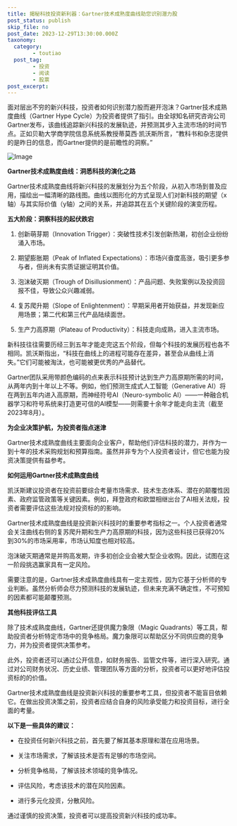 ```yaml
---
title: 揭秘科技投资新利器：Gartner技术成熟度曲线助您识别潜力股
post_status: publish
skip_file: no
post_date: 2023-12-29T13:30:00.000Z
taxonomy:
  category:
        - toutiao
  post_tag:
        - 投资
        - 阅读
        - 股票
post_excerpt: 
---
```

面对层出不穷的新兴科技，投资者如何识别潜力股而避开泡沫？Gartner技术成熟度曲线（Gartner Hype Cycle）为投资者提供了指引。由全球知名研究咨询公司Gartner发布，该曲线追踪新兴科技的发展轨迹，并预测其步入主流市场的时间节点。正如贝勒大学商学院信息系统系教授蒂莫西·凯沃斯所言，“教科书和杂志提供的是昨日的信息，而Gartner提供的是前瞻性的洞察。”

![Image](https://cdn.fendou.la/tuoss/source-gartner.svg)

**Gartner技术成熟度曲线：洞悉科技的演化之路**

Gartner技术成熟度曲线将新兴科技的发展划分为五个阶段，从初入市场到普及应用，描绘出一幅清晰的路线图。曲线以图形化的方式呈现人们对新科技的期望（x轴）与其实际价值（y轴）之间的关系，并追踪其在五个关键阶段的演变历程。

**五大阶段：洞察科技的起伏跌宕**

1. 创新萌芽期（Innovation Trigger）：突破性技术引发创新热潮，初创企业纷纷涌入市场。

1. 期望膨胀期（Peak of Inflated Expectations）：市场兴奋度高涨，吸引更多参与者，但尚未有实质证据证明其价值。

1. 泡沫破灭期（Trough of Disillusionment）：产品问题、失败案例以及投资回报不佳，导致公众兴趣减弱。

1. 复苏爬升期（Slope of Enlightenment）：早期采用者开始获益，并发现新应用场景；第二代和第三代产品陆续面世。

1. 生产力高原期（Plateau of Productivity）：科技走向成熟，进入主流市场。

新科技往往需要历经三到五年才能走完这五个阶段，但每个科技的发展历程也各不相同。凯沃斯指出，“科技在曲线上的进程可能存在差异，甚至会从曲线上消失。”它们可能被淘汰，也可能被更优秀的产品替代。

Gartner团队采用带颜色编码的点来表示科技预计达到生产力高原期所需的时间，从两年内到十年以上不等。例如，他们预测生成式人工智能（Generative AI）将在两到五年内进入高原期，而神经符号AI（Neuro-symbolic AI）——一种融合机器学习和符号系统来打造更可信的AI模型——则需要十余年才能走向主流（截至2023年8月）。

**为企业决策护航，为投资者指点迷津**

Gartner技术成熟度曲线主要面向企业客户，帮助他们评估科技的潜力，并作为一到十年的技术采购规划和预算指南。虽然并非专为个人投资者设计，但它也能为投资决策提供有益参考。

**如何运用Gartner技术成熟度曲线**

凯沃斯建议投资者在投资前要综合考量市场需求、技术生态体系、潜在的颠覆性因素、政府监管政策等关键因素。例如，拜登政府和欧盟相继出台了AI相关法规，投资者需要评估这些法规对投资标的的影响。

Gartner技术成熟度曲线是投资新兴科技时的重要参考指标之一。个人投资者通常会关注曲线右侧的复苏爬升期和生产力高原期的科技，因为这些科技已获得20%到30%的市场采用率，市场认知度也相对较高。

泡沫破灭期通常是并购高发期，许多初创企业会被大型企业收购。因此，试图在这一阶段挑选赢家具有一定风险。

需要注意的是，Gartner技术成熟度曲线具有一定主观性，因为它基于分析师的专业判断。虽然分析师会尽力预测科技的发展轨迹，但未来充满不确定性，不可预知的因素都可能颠覆预测。

**其他科技评估工具**

除了技术成熟度曲线，Gartner还提供魔力象限（Magic Quadrants）等工具，帮助投资者分析特定市场中的竞争格局。魔力象限可以帮助区分不同供应商的竞争力，并为投资者提供决策参考。

此外，投资者还可以通过公开信息，如财务报告、监管文件等，进行深入研究。通过对公司财务状况、历史业绩、管理团队等方面的分析，投资者可以更好地评估投资标的的价值。

Gartner技术成熟度曲线是投资新兴科技的重要参考工具，但投资者不能盲目依赖它。在做出投资决策之前，投资者应结合自身的风险承受能力和投资目标，进行全面的考量。

**以下是一些具体的建议：**

* 在投资任何新兴科技之前，首先要了解其基本原理和潜在应用场景。

* 关注市场需求，了解该技术是否有足够的市场空间。

* 分析竞争格局，了解该技术领域的竞争情况。

* 评估风险，考虑该技术的潜在风险因素。

* 进行多元化投资，分散风险。

通过谨慎的投资决策，投资者可以提高投资新兴科技的成功率。